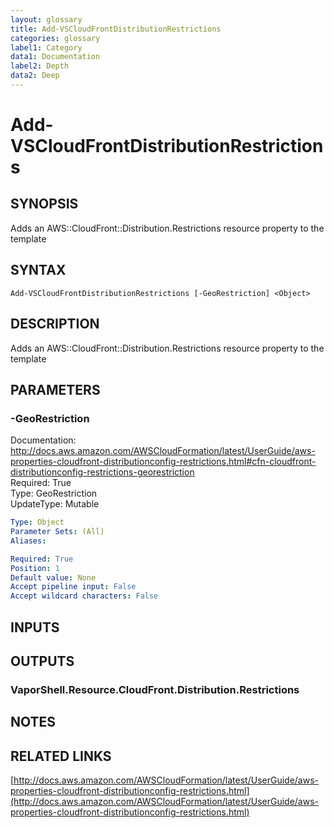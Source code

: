 ```yaml
---
layout: glossary
title: Add-VSCloudFrontDistributionRestrictions
categories: glossary
label1: Category
data1: Documentation
label2: Depth
data2: Deep
---
```


# Add-VSCloudFrontDistributionRestrictions

## SYNOPSIS
Adds an AWS::CloudFront::Distribution.Restrictions resource property to the template

## SYNTAX

```
Add-VSCloudFrontDistributionRestrictions [-GeoRestriction] <Object>
```

## DESCRIPTION
Adds an AWS::CloudFront::Distribution.Restrictions resource property to the template

## PARAMETERS

### -GeoRestriction
Documentation: http://docs.aws.amazon.com/AWSCloudFormation/latest/UserGuide/aws-properties-cloudfront-distributionconfig-restrictions.html#cfn-cloudfront-distributionconfig-restrictions-georestriction    
Required: True    
Type: GeoRestriction    
UpdateType: Mutable

```yaml
Type: Object
Parameter Sets: (All)
Aliases: 

Required: True
Position: 1
Default value: None
Accept pipeline input: False
Accept wildcard characters: False
```

## INPUTS

## OUTPUTS

### VaporShell.Resource.CloudFront.Distribution.Restrictions

## NOTES

## RELATED LINKS

[http://docs.aws.amazon.com/AWSCloudFormation/latest/UserGuide/aws-properties-cloudfront-distributionconfig-restrictions.html](http://docs.aws.amazon.com/AWSCloudFormation/latest/UserGuide/aws-properties-cloudfront-distributionconfig-restrictions.html)

